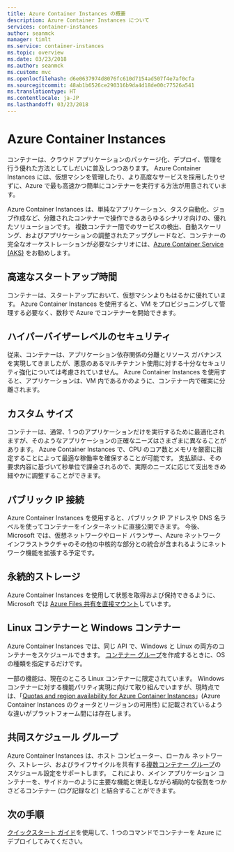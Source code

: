 ```yaml
---
title: Azure Container Instances の概要
description: Azure Container Instances について
services: container-instances
author: seanmck
manager: timlt
ms.service: container-instances
ms.topic: overview
ms.date: 03/23/2018
ms.author: seanmck
ms.custom: mvc
ms.openlocfilehash: d6e0637974d8076fc610d7154ad507f4e7af0cfa
ms.sourcegitcommit: 48ab1b6526ce290316b9da4d18de00c77526a541
ms.translationtype: HT
ms.contentlocale: ja-JP
ms.lasthandoff: 03/23/2018
---
```

# <a name="azure-container-instances"></a>Azure Container Instances

コンテナーは、クラウド アプリケーションのパッケージ化、デプロイ、管理を行う優れた方法としてしだいに普及しつつあります。 Azure Container Instances には、仮想マシンを管理したり、より高度なサービスを採用したりせずに、Azure で最も高速かつ簡単にコンテナーを実行する方法が用意されています。

Azure Container Instances は、単純なアプリケーション、タスク自動化、ジョブ作成など、分離されたコンテナーで操作できるあらゆるシナリオ向けの、優れたソリューションです。 複数コンテナー間でのサービスの検出、自動スケーリング、およびアプリケーションの調整されたアップグレードなど、コンテナーの完全なオーケストレーションが必要なシナリオには、[Azure Container Service (AKS)](../aks/index.yml) をお勧めします。

## <a name="fast-startup-times"></a>高速なスタートアップ時間

コンテナーは、スタートアップにおいて、仮想マシンよりもはるかに優れています。 Azure Container Instances を使用すると、VM をプロビジョニングして管理する必要なく、数秒で Azure でコンテナーを開始できます。

## <a name="hypervisor-level-security"></a>ハイパーバイザーレベルのセキュリティ

従来、コンテナーは、アプリケーション依存関係の分離とリソース ガバナンスを実現してきましたが、悪意のあるマルチテナント使用に対する十分なセキュリティ強化については考慮されていません。 Azure Container Instances を使用すると、アプリケーションは、VM 内であるかのように、コンテナー内で確実に分離されます。

## <a name="custom-sizes"></a>カスタム サイズ

コンテナーは、通常、1 つのアプリケーションだけを実行するために最適化されますが、そのようなアプリケーションの正確なニーズはさまざまに異なることがあります。 Azure Container Instances で、CPU のコア数とメモリを厳密に指定することによって最適な稼働率を確保することが可能です。 支払額は、その要求内容に基づいて秒単位で課金されるので、実際のニーズに応じて支出をきめ細やかに調整することができます。

## <a name="public-ip-connectivity"></a>パブリック IP 接続

Azure Container Instances を使用すると、パブリック IP アドレスや DNS 名ラベルを使ってコンテナーをインターネットに直接公開できます。 今後、Microsoft では、仮想ネットワークやロード バランサー、Azure ネットワーク インフラストラクチャのその他の中核的な部分との統合が含まれるようにネットワーク機能を拡張する予定です。

## <a name="persistent-storage"></a>永続的ストレージ

Azure Container Instances を使用して状態を取得および保持できるように、Microsoft では [Azure Files 共有を直接マウント](container-instances-mounting-azure-files-volume.md)しています。

## <a name="linux-and-windows-containers"></a>Linux コンテナーと Windows コンテナー

Azure Container Instances では、同じ API で、Windows と Linux の両方のコンテナーをスケジュールできます。 [コンテナー グループ](container-instances-container-groups.md)を作成するときに、OS の種類を指定するだけです。

一部の機能は、現在のところ Linux コンテナーに限定されています。 Windows コンテナーに対する機能パリティ実現に向けて取り組んでいますが、現時点では、「[Quotas and region availability for Azure Container Instances](container-instances-quotas.md)」(Azure Container Instances のクォータとリージョンの可用性) に記載されているような違いがプラットフォーム間には存在します。

## <a name="co-scheduled-groups"></a>共同スケジュール グループ

Azure Container Instances は、ホスト コンピューター、ローカル ネットワーク、ストレージ、およびライフサイクルを共有する[複数コンテナー グループ](container-instances-container-groups.md)のスケジュール設定をサポートします。 これにより、メイン アプリケーション コンテナーを、サイドカーのように主要な機能と併走しながら補助的な役割をつかさどるコンテナー (ログ記録など) と結合することができます。

## <a name="next-steps"></a>次の手順

[クイックスタート ガイド](container-instances-quickstart.md)を使用して、1 つのコマンドでコンテナーを Azure にデプロイしてみてください。
